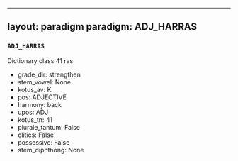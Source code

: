
---
layout: paradigm
paradigm: ADJ_HARRAS
---
### ` ADJ_HARRAS `

Dictionary class 41 ras
* grade_dir: strengthen
* stem_vowel: None
* kotus_av: K
* pos: ADJECTIVE
* harmony: back
* upos: ADJ
* kotus_tn: 41
* plurale_tantum: False
* clitics: False
* possessive: False
* stem_diphthong: None
